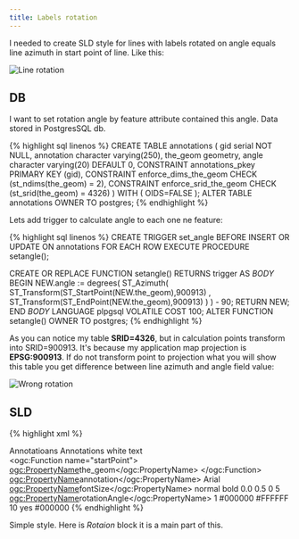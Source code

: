 ```yaml
---
title: Labels rotation
---
```


I needed to create SLD style for lines with labels rotated on angle equals line azimuth in start point of line.
Like this:

![Line rotation](/blog/img/2014-08-24/rotation-line.jpg "Line rotation")

DB
---------------------

I want to set rotation angle by feature attribute contained this angle. Data stored in PostgresSQL db.

{% highlight sql linenos %}
CREATE TABLE annotations
(
  gid serial NOT NULL,
  annotation character varying(250),
  the_geom geometry,
  angle character varying(20) DEFAULT 0,
  CONSTRAINT annotations_pkey PRIMARY KEY (gid),
  CONSTRAINT enforce_dims_the_geom CHECK (st_ndims(the_geom) = 2),
  CONSTRAINT enforce_srid_the_geom CHECK (st_srid(the_geom) = 4326)
)
WITH (
  OIDS=FALSE
);
ALTER TABLE annotations
  OWNER TO postgres;
{% endhighlight %}

Lets add trigger to calculate angle to each one ne feature:

{% highlight sql linenos %}
CREATE TRIGGER set_angle
  BEFORE INSERT OR UPDATE
  ON annotations
  FOR EACH ROW
  EXECUTE PROCEDURE setangle();

CREATE OR REPLACE FUNCTION setangle()
  RETURNS trigger AS
$BODY$
BEGIN
   NEW.angle := degrees(
                             ST_Azimuth(
                                ST_Transform(ST_StartPoint(NEW.the_geom),900913)
                              , ST_Transform(ST_EndPoint(NEW.the_geom),900913)
                             )
                          ) - 90;
   RETURN NEW;
END
$BODY$
  LANGUAGE plpgsql VOLATILE
  COST 100;
ALTER FUNCTION setangle()
  OWNER TO postgres;
{% endhighlight %}

As you can notice my table __SRID=4326__, but in calculation points transform into SRID=900913. 
It's because my application map projection is __EPSG:900913__. If do not transform point to projection what you will show this table you get difference between line azimuth and angle field value:

![Wrong rotation](/blog/img/2014-08-24/projection-problem.jpg "Wrong rotation")

SLD
---------------------

{% highlight xml %}
<?xml version="1.0" encoding="utf-8"?>
<StyledLayerDescriptor version="1.0.0"
 xsi:schemaLocation="http://www.opengis.net/sld StyledLayerDescriptor.xsd"
 xmlns="http://www.opengis.net/sld"
 xmlns:ogc="http://www.opengis.net/ogc"
 xmlns:xlink="http://www.w3.org/1999/xlink"
 xmlns:xsi="http://www.w3.org/2001/XMLSchema-instance">
  <NamedLayer>
    <Name>Annotatioans</Name>
    <UserStyle>
      <Title>Annotations</Title>
      <Abstract>Annotations white text</Abstract>
      <FeatureTypeStyle>
      <Rule>        
        <TextSymbolizer>
          <Geometry>
            <ogc:Function name="startPoint">
              <ogc:PropertyName>the_geom</ogc:PropertyName>
            </ogc:Function>
          </Geometry>
          <Label>
            <ogc:PropertyName>annotation</ogc:PropertyName>
          </Label>
           <Font>
             <CssParameter name="font-family">Arial</CssParameter>
             <CssParameter name="font-size"><ogc:PropertyName>fontSize</ogc:PropertyName></CssParameter>
             <CssParameter name="font-style">normal</CssParameter>
             <CssParameter name="font-weight">bold</CssParameter>
           </Font>
          <LabelPlacement>
           <PointPlacement>
             <AnchorPoint>
               <AnchorPointX>0.0</AnchorPointX>
               <AnchorPointY>0.5</AnchorPointY>
             </AnchorPoint>
             <Displacement>
               <DisplacementX>0</DisplacementX>
               <DisplacementY>5</DisplacementY>
             </Displacement>
             <Rotation>
              <ogc:PropertyName>rotationAngle</ogc:PropertyName>
             </Rotation>
           </PointPlacement>
          </LabelPlacement>
          <Halo>
            <Radius>1</Radius>
            <Fill>
              <CssParameter name="fill">#000000</CssParameter>
            </Fill>
          </Halo>
          <Fill>
            <CssParameter name="fill">#FFFFFF</CssParameter>
          </Fill>
          <VendorOption name="spaceAround">10</VendorOption>
          <VendorOption name="group">yes</VendorOption>
        </TextSymbolizer>
        <LineSymbolizer>
          <Stroke>
            <CssParameter name="stroke">#000000</CssParameter>
          </Stroke>
        </LineSymbolizer>
      </Rule>
    </FeatureTypeStyle>
  </UserStyle>
 </NamedLayer>
</StyledLayerDescriptor>
{% endhighlight %}

Simple style. Here is _Rotaion_ block it is a main part of this.

 
